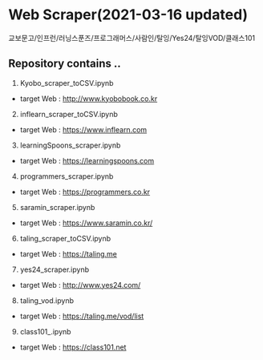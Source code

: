 # Web Scraper(2021-03-16 updated)
교보문고/인프런/러닝스푼즈/프로그래머스/사람인/탈잉/Yes24/탈잉VOD/클래스101

Repository contains ..
----------------

1. Kyobo_scraper_toCSV.ipynb
- target Web : http://www.kyobobook.co.kr

2. inflearn_scraper_toCSV.ipynb
- target Web : https://www.inflearn.com

3. learningSpoons_scraper.ipynb
- target Web : https://learningspoons.com

4. programmers_scraper.ipynb
- target Web : https://programmers.co.kr

5. saramin_scraper.ipynb
- target Web : https://www.saramin.co.kr/

6. taling_scraper_toCSV.ipynb
- target Web : https://taling.me

7. yes24_scraper.ipynb
- target Web : http://www.yes24.com/

8. taling_vod.ipynb
- target Web : https://taling.me/vod/list

9. class101_.ipynb
- target Web : https://class101.net

